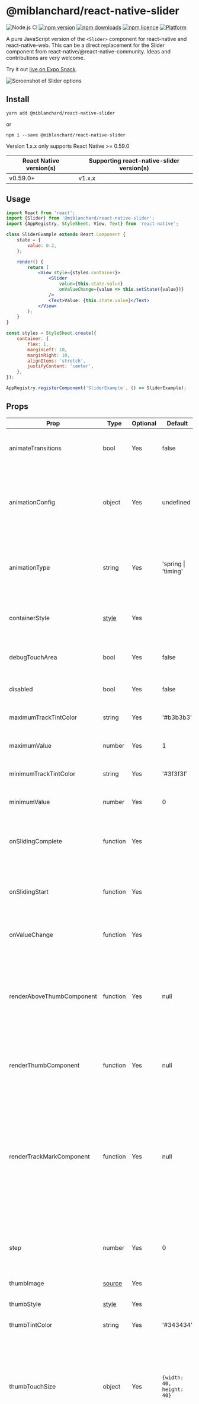 # @miblanchard/react-native-slider

![Node.js CI](https://github.com/miblanchard/react-native-slider/workflows/Node.js%20CI/badge.svg?branch=main)
[![npm version](https://img.shields.io/npm/v/@miblanchard/react-native-slider.svg?style=flat-square)](https://npmjs.org/package/@miblanchard/react-native-slider 'View this project on npm')
[![npm downloads](http://img.shields.io/npm/dm/@miblanchard/react-native-slider.svg?style=flat-square)](https://npmjs.org/package/@miblanchard/react-native-slider 'View this project on npm')
[![npm licence](http://img.shields.io/npm/l/@miblanchard/react-native-slider.svg?style=flat-square)](https://npmjs.org/package/@miblanchard/react-native-slider 'View this project on npm')
[![Platform](https://img.shields.io/badge/platform-ios--android--web-red)](https://npmjs.org/package/@miblanchard/react-native-slider 'View this project on npm')

A pure JavaScript version of the `<Slider>` component for react-native and react-native-web. This can be a direct replacement for the Slider component from react-native/@react-native-community. Ideas and contributions are very welcome.

Try it out [live on Expo Snack](https://snack.expo.io/@miblanchard/@miblanchard-react-native-slider).

![Screenshot of Slider options](https://raw.githubusercontent.com/miblanchard/react-native-slider/main/Screenshots/example.png)

## Install

```shell
yarn add @miblanchard/react-native-slider
```

or

```shell
npm i --save @miblanchard/react-native-slider
```

Version 1.x.x only supports React Native >= 0.59.0

| React Native version(s) | Supporting react-native-slider version(s) |
| ----------------------- | ----------------------------------------- |
| v0.59.0+                | v1.x.x                                    |

## Usage

```jsx
import React from 'react';
import {Slider} from '@miblanchard/react-native-slider';
import {AppRegistry, StyleSheet, View, Text} from 'react-native';

class SliderExample extends React.Component {
    state = {
        value: 0.2,
    };

    render() {
        return (
            <View style={styles.container}>
                <Slider
                    value={this.state.value}
                    onValueChange={value => this.setState({value})}
                />
                <Text>Value: {this.state.value}</Text>
            </View>
        );
    }
}

const styles = StyleSheet.create({
    container: {
        flex: 1,
        marginLeft: 10,
        marginRight: 10,
        alignItems: 'stretch',
        justifyContent: 'center',
    },
});

AppRegistry.registerComponent('SliderExample', () => SliderExample);
```

## Props

| Prop                      | Type                                                                    | Optional | Default                   | Description                                                                                                                                                                                                                                                                                                 |
| ------------------------- | ----------------------------------------------------------------------- | -------- | ------------------------- | ----------------------------------------------------------------------------------------------------------------------------------------------------------------------------------------------------------------------------------------------------------------------------------------------------------- |
| animateTransitions        | bool                                                                    | Yes      | false                     | Set to true if you want to use the default 'spring' animation                                                                                                                                                                                                                                               |
| animationConfig           | object                                                                  | Yes      | undefined                 | Used to configure the animation parameters. These are the same parameters in the [Animated library](https://facebook.github.io/react-native/docs/animations.html).                                                                                                                                          |
| animationType             | string                                                                  | Yes      | 'spring \| 'timing'       | Set to 'spring' or 'timing' to use one of those two types of animations with the default [animation properties](https://facebook.github.io/react-native/docs/animations.html).                                                                                                                              |
| containerStyle            | [style](http://facebook.github.io/react-native/docs/view.html#style)    | Yes      |                           | The style applied to the container view around everything                                                                                                                                                                                                                                                   |
| debugTouchArea            | bool                                                                    | Yes      | false                     | Set this to true to visually see the thumb touch rect in green.                                                                                                                                                                                                                                             |
| disabled                  | bool                                                                    | Yes      | false                     | If true the user won't be able to move the slider                                                                                                                                                                                                                                                           |
| maximumTrackTintColor     | string                                                                  | Yes      | '#b3b3b3'                 | The color used for the track to the right of the button                                                                                                                                                                                                                                                     |
| maximumValue              | number                                                                  | Yes      | 1                         | Initial maximum value of the slider                                                                                                                                                                                                                                                                         |
| minimumTrackTintColor     | string                                                                  | Yes      | '#3f3f3f'                 | The color used for the track to the left of the button                                                                                                                                                                                                                                                      |
| minimumValue              | number                                                                  | Yes      | 0                         | Initial minimum value of the slider                                                                                                                                                                                                                                                                         |
| onSlidingComplete         | function                                                                | Yes      |                           | Callback called when the user finishes changing the value (e.g. when the slider is released)                                                                                                                                                                                                                |
| onSlidingStart            | function                                                                | Yes      |                           | Callback called when the user starts changing the value (e.g. when the slider is pressed)                                                                                                                                                                                                                   |
| onValueChange             | function                                                                | Yes      |                           | Callback continuously called while the user is dragging the slider                                                                                                                                                                                                                                          |
| renderAboveThumbComponent | function                                                                | Yes      | null                      | Function which returns a custom Component of your liking to be rendered above the thumb and accepts an index of a thumb starting from 0.                                                                                                                                                                    |
| renderThumbComponent      | function                                                                | Yes      | null                      | Function which returns a custom Component of your liking to be rendered within the thumb.                                                                                                                                                                                                                   |
| renderTrackMarkComponent  | function                                                                | Yes      | null                      | Function which returns a custom Component of your liking to be rendered on top of the slider truck at the values provided by `trackMarks` property. It accepts an index of a mark from `trackMarks` array the method is being executed for.                                                                 |
| step                      | number                                                                  | Yes      | 0                         | Step value of the slider. The value should be between 0 and maximumValue - minimumValue)                                                                                                                                                                                                                    |
| thumbImage                | [source](http://facebook.github.io/react-native/docs/image.html#source) | Yes      |                           | Sets an image for the thumb.                                                                                                                                                                                                                                                                                |
| thumbStyle                | [style](http://facebook.github.io/react-native/docs/view.html#style)    | Yes      |                           | The style applied to the thumb                                                                                                                                                                                                                                                                              |
| thumbTintColor            | string                                                                  | Yes      | '#343434'                 | The color used for the thumb                                                                                                                                                                                                                                                                                |
| thumbTouchSize            | object                                                                  | Yes      | `{width: 40, height: 40}` | The size of the touch area that allows moving the thumb. The touch area has the same center as the visible thumb. This allows to have a visually small thumb while still allowing the user to move it easily.                                                                                               |
| trackClickable            | bool                                                                    | Yes      | false                     | If true the user will be able to click anywhere on the track to set the value to that position.                                                                                                                                                                                                             |
| trackMarks                | Array                                                                   | Yes      |                           | The value should be an array of numbers between minimumValue and maximumValue. In order to render a mark on top of the slider track at provided numbers `renderTrackMark` property should also be provided.                                                                                                 |
| trackStyle                | [style](http://facebook.github.io/react-native/docs/view.html#style)    | Yes      |                           | The style applied to the track                                                                                                                                                                                                                                                                              |
| value                     | number or Array                                                         | Yes      | 0                         | Initial value of the slider. The value should be a number or array of numbers between minimumValue and maximumValue, which default to 0 and 1 respectively. Default value is 0. _This is not a controlled component_, e.g. if you don't update the value, the component won't be reset to its inital value. |

---

## **MIT Licensed**
